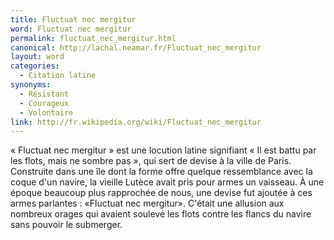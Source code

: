 ```yaml
---
title: Fluctuat nec mergitur
word: Fluctuat nec mergitur
permalink: fluctuat_nec_mergitur.html
canonical: http://lachal.neamar.fr/Fluctuat_nec_mergitur
layout: word
categories:
  - Citation latine
synonyms:
  - Résistant
  - Courageux
  - Volontaire
link: http://fr.wikipedia.org/wiki/Fluctuat_nec_mergitur
---
```


« Fluctuat nec mergitur » est une locution latine signifiant « Il est battu par les flots, mais ne sombre pas », qui sert de devise à la ville de Paris.
Construite dans une île dont la forme offre quelque ressemblance avec la coque d'un navire, la vieille Lutèce avait pris pour armes un vaisseau. À une époque beaucoup plus rapprochée de nous, une devise fut ajoutée à ces armes parlantes : «Fluctuat nec mergitur». C'était une allusion aux nombreux orages qui avaient soulevé les flots contre les flancs du navire sans pouvoir le submerger.

